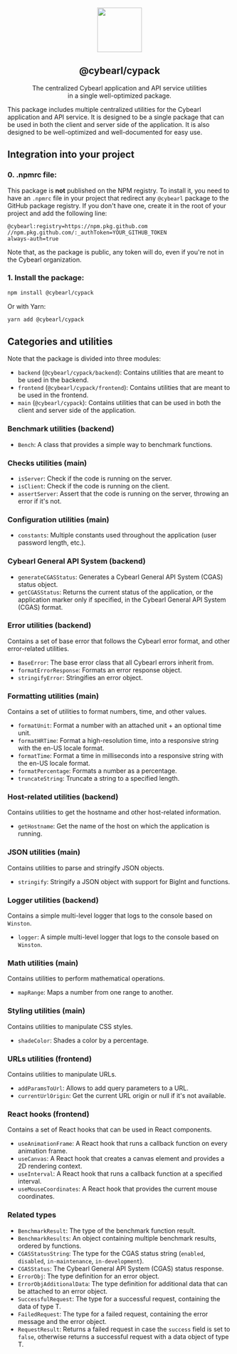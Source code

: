 <p align="center">
  <br />
  <a href="https://www.cybearl.com" target="_blank"><img width="100px" src="https://cybearl.com/_next/image?url=%2Fimages%2Flogo.webp&w=640&q=75" /></a>
  <h2 align="center">@cybearl/cypack</h2>
  <p align="center">The centralized Cybearl application and API service utilities<br />in a single well-optimized package.</p>
</p>

This package includes multiple centralized utilities for the Cybearl application and API service. It is designed to be a single package that can be used in both the client and server side of the application. It is also designed to be well-optimized and well-documented for easy use.

Integration into your project
-----------------------------
### 0. .npmrc file:
This package is **not** published on the NPM registry. To install it, you need to have an `.npmrc` file in your project that
redirect any `@cybearl` package to the GitHub package registry. If you don't have one, create it in the root of your project and add the following line:
```
@cybearl:registry=https://npm.pkg.github.com
//npm.pkg.github.com/:_authToken=YOUR_GITHUB_TOKEN
always-auth=true
```
Note that, as the package is public, any token will do, even if you're not in the Cybearl organization.

### 1. Install the package:
```bash
npm install @cybearl/cypack
```
Or with Yarn:
```bash
yarn add @cybearl/cypack
```

Categories and utilities
------------------------
Note that the package is divided into three modules:
- `backend` (`@cybearl/cypack/backend`): Contains utilities that are meant to be used in the backend.
- `frontend` (`@cybearl/cypack/frontend`): Contains utilities that are meant to be used in the frontend.
- `main` (`@cybearl/cypack`): Contains utilities that can be used in both the client and server side of the application.

### Benchmark utilities (backend)
- `Bench`: A class that provides a simple way to benchmark functions.

### Checks utilities (main)
- `isServer`: Check if the code is running on the server.
- `isClient`: Check if the code is running on the client.
- `assertServer`: Assert that the code is running on the server, throwing an error if it's not.

### Configuration utilities (main)
- `constants`: Multiple constants used throughout the application (user password length, etc.).

### Cybearl General API System (backend)
- `generateCGASStatus`: Generates a Cybearl General API System (CGAS) status object.
- `getCGASStatus`: Returns the current status of the application, or the application marker only if specified,
  in the Cybearl General API System (CGAS) format.

### Error utilities (backend)
Contains a set of base error that follows the Cybearl error format, and other error-related utilities.
- `BaseError`: The base error class that all Cybearl errors inherit from.
- `formatErrorResponse`: Formats an error response object.
- `stringifyError`: Stringifies an error object.

### Formatting utilities (main)
Contains a set of utilities to format numbers, time, and other values.
- `formatUnit`: Format a number with an attached unit + an optional time unit.
- `formatHRTime`: Format a high-resolution time, into a responsive string with the en-US locale format.
- `formatTime`: Format a time in milliseconds into a responsive string with the en-US locale format.
- `formatPercentage`: Formats a number as a percentage.
- `truncateString`: Truncate a string to a specified length.

### Host-related utilities (backend)
Contains utilities to get the hostname and other host-related information.
- `getHostname`: Get the name of the host on which the application is running.

### JSON utilities (main)
Contains utilities to parse and stringify JSON objects.
- `stringify`: Stringify a JSON object with support for BigInt and functions.

### Logger utilities (backend)
Contains a simple multi-level logger that logs to the console based on `Winston`.
- `logger`: A simple multi-level logger that logs to the console based on `Winston`.

### Math utilities (main)
Contains utilities to perform mathematical operations.
- `mapRange`: Maps a number from one range to another.

### Styling utilities (main)
Contains utilities to manipulate CSS styles.
- `shadeColor`: Shades a color by a percentage.

### URLs utilities (frontend)
Contains utilities to manipulate URLs.
- `addParamsToUrl`: Allows to add query parameters to a URL.
- `currentUrlOrigin`: Get the current URL origin or null if it's not available.

### React hooks (frontend)
Contains a set of React hooks that can be used in React components.
- `useAnimationFrame`: A React hook that runs a callback function on every animation frame.
- `useCanvas`: A React hook that creates a canvas element and provides a 2D rendering context.
- `useInterval`: A React hook that runs a callback function at a specified interval.
- `useMouseCoordinates`: A React hook that provides the current mouse coordinates.

### Related types
- `BenchmarkResult`: The type of the benchmark function result.
- `BenchmarkResults`: An object containing multiple benchmark results, ordered by functions.
- `CGASStatusString`: The type for the CGAS status string (`enabled`, `disabled`, `in-maintenance`, `in-development`).
- `CGASStatus`: The Cybearl General API System (CGAS) status response.
- `ErrorObj`: The type definition for an error object.
- `ErrorObjAdditionalData`: The type definition for additional data that can be attached to an error object.
- `SuccessfulRequest`: The type for a successful request, containing the data of type T.
- `FailedRequest`: The type for a failed request, containing the error message and the error object.
- `RequestResult`: Returns a failed request in case the `success` field is set to `false`,
  otherwise returns a successful request with a data object of type T.
